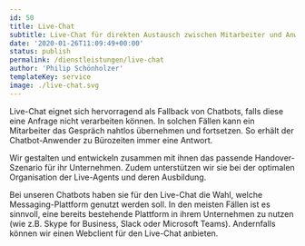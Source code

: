 ```yaml
---
id: 50
title: Live-Chat
subtitle: Live-Chat für direkten Austausch zwischen Mitarbeiter und Anwender
date: '2020-01-26T11:09:49+00:00'
status: publish
permalink: /dienstleistungen/live-chat
author: 'Philip Schönholzer'
templateKey: service
image: ./live-chat.svg
---
```


Live-Chat eignet sich hervorragend als Fallback von Chatbots, falls diese eine Anfrage nicht verarbeiten können. In solchen Fällen kann ein Mitarbeiter das Gespräch nahtlos übernehmen und fortsetzen. So erhält der Chatbot-Anwender zu Bürozeiten immer eine Antwort.

Wir gestalten und entwickeln zusammen mit ihnen das passende Handover-Szenario für ihr Unternehmen. Zudem unterstützen wir sie bei der optimalen Organisation der Live-Agents und deren Ausbildung.

Bei unseren Chatbots haben sie für den Live-Chat die Wahl, welche Messaging-Plattform genutzt werden soll. In den meisten Fällen ist es sinnvoll, eine bereits bestehende Plattform in ihrem Unternehmen zu nutzen (wie z.B. Skype for Business, Slack oder Microsoft Teams). Andernfalls können wir einen Webclient für den Live-Chat anbieten.
